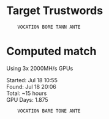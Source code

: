 # Target Trustwords

```
    VOCATION BORE TANN ANTE
```

# Computed match

Using 3x 2000MH/s GPUs

Started:    Jul 18 10:55
<br/>
Found:      Jul 18 20:06
<br/>
Total: ~15 hours
<br/>
GPU Days: 1.875


```
    VOCATION BARE TONE ANTE
```